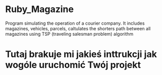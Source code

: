 # Ruby_Magazine

Program simulating the operation of a courier company.
It includes magazines, vehicles, parcels,
caltulates the shorters path between all magazines using TSP (traveling salesman problem) algorithm

# Tutaj brakuje mi jakieś inttrukcji jak wogóle uruchomić Twój projekt
